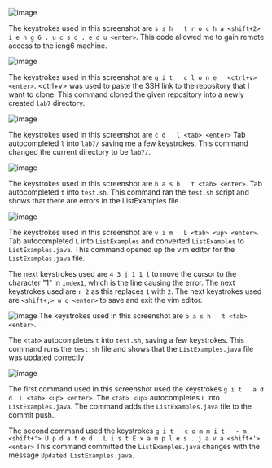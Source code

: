 ![image](https://github.com/thomas-rocha/cse15l-lab-reports/assets/156377384/82247fda-9bd2-4ff8-b984-38cfd21c14bb)

The keystrokes used in this screenshot are `s s h   t r o c h a <shift+2> i e n g 6 . u c s d . e d u <enter>`.
This code allowed me to gain remote access to the ieng6 machine.

![image](https://github.com/thomas-rocha/cse15l-lab-reports/assets/156377384/4b5c1cf5-6435-45cc-b894-10f49b66bcb3)

The keystrokes used in this screenshot are `g i t   c l o n e   <ctrl+v> <enter>`.
<ctrl+v> was used to paste the SSH link to the repository that I want to clone. This command cloned the given repository into a newly created `lab7` directory.

![image](https://github.com/thomas-rocha/cse15l-lab-reports/assets/156377384/e479dd03-c362-4b34-a0df-66bb5d6978d8)

The keystrokes used in this screenshot are `c d   l <tab> <enter>`
Tab autocompleted `l` into `lab7/` saving me a few keystrokes. This command changed the current directory to be `lab7/`.

![image](https://github.com/thomas-rocha/cse15l-lab-reports/assets/156377384/afe1129c-e0be-49e3-ba08-e1e7b1ba9c22)

The keystrokes used in this screenshot are `b a s h   t <tab> <enter>`. 
Tab autocompleted `t` into `test.sh`. This command ran the  `test.sh` script and shows that there are errors in the ListExamples file.

![image](https://github.com/thomas-rocha/cse15l-lab-reports/assets/156377384/fd2c6cb6-776f-4245-91e0-b1d6a9cdf13f)

The keystrokes used in this screenshot are `v i m   L <tab> <up> <enter>`.
Tab autocompleted `L` into `ListExamples` and <up> converted `ListExamples` to `ListExamples.java`.
This command opened up the vim editor for the `ListExamples.java` file. 

The next keystrokes used are `4 3 j 1 1 l` to move the cursor to the character "1" in `index1`, which is the line causing the error. 
The next keystrokes used are `r 2` as this replaces `1` with `2`. 
The next keystrokes used are `<shift+;> w q <enter>` to save and exit the vim editor. 

![image](https://github.com/thomas-rocha/cse15l-lab-reports/assets/156377384/9bd0de52-533f-45e9-9d4b-a669ba944566)
The keystrokes used in this screenshot are `b a s h   t <tab> <enter>`.

The `<tab>` autocompletes `t` into `test.sh`, saving a few keystrokes. This command runs the `test.sh` file and shows that the `ListExamples.java` file was updated correctly

![image](https://github.com/thomas-rocha/cse15l-lab-reports/assets/156377384/e991c6a1-cbf0-47e7-b7ee-c9e986d243e9)

The first command used in this screenshot used the keystrokes `g i t   a d d  L <tab> <up> <enter>`.
The `<tab> <up>` autocompletes `L` into `ListExamples.java`.
The command adds the `ListExamples.java` file to the commit push.

The second command used the keystrokes `g i t   c o m m i t   - m   <shift+'> U p d a t e d   L i s t E x a m p l e s . j a v a <shift+'> <enter>`
This command committed the `ListExamples.java` changes with the message `Updated ListExamples.java`.

